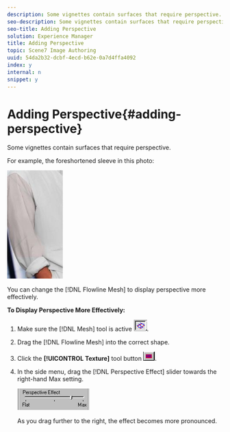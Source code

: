 ```yaml
---
description: Some vignettes contain surfaces that require perspective.
seo-description: Some vignettes contain surfaces that require perspective.
seo-title: Adding Perspective
solution: Experience Manager
title: Adding Perspective
topic: Scene7 Image Authoring
uuid: 54da2b32-dcbf-4ecd-b62e-0a7d4ffa4092
index: y
internal: n
snippet: y
---
```


# Adding Perspective{#adding-perspective}

Some vignettes contain surfaces that require perspective.

For example, the foreshortened sleeve in this photo:

![](assets/sleeve.png)

You can change the [!DNL Flowline Mesh] to display perspective more effectively.

**To Display Perspective More Effectively:** 

1. Make sure the [!DNL Mesh] tool is active ![Step Info](assets/mesh_tool.png).
1. Drag the [!DNL Flowline Mesh] into the correct shape.
1. Click the **[!UICONTROL Texture]** tool button ![](assets/texture.png).
1. In the side menu, drag the [!DNL Perspective Effect] slider towards the right-hand Max setting.

   ![Step Info](assets/persp_effect.png)

   As you drag further to the right, the effect becomes more pronounced. 

